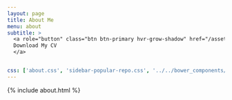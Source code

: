 ```yaml
---
layout: page
title: About Me
menu: about
subtitle: >
  <a role="button" class="btn btn-primary hvr-grow-shadow" href="/assets/files/msolters-cv.pdf" target="_blanks">
  Download My CV
  </a>


css: ['about.css', 'sidebar-popular-repo.css', '../../bower_components/flag-icon-css/css/flag-icon.min.css']
---
```


{% include about.html %}
